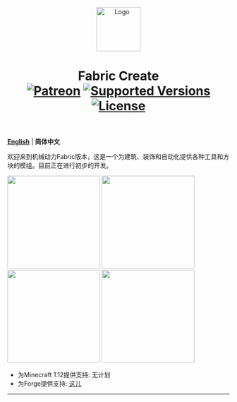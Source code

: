 <p align="center"><img src="https://i.imgur.com/35JmqWB.gif" alt="Logo" width="100"></p>
<h1 align="center">Fabric Create<br>
	<a href="https://afdian.net/@guzt2333"><img src="https://img.shields.io/badge/Supporters-0-ff5733" alt="Patreon"></a>
	<a href="https://github.com/Dubhe-Studio/Fabric-Create"><img src="https://img.shields.io/badge/Available%20for-MC%201.17-c70039" alt="Supported Versions"></a>
	<a href="https://github.com/Dubhe-Studio/Fabric-Create/blob/master/LICENSE"><img src="https://img.shields.io/github/license/Dubhe-Studio/Fabric-Create?style=flat&color=900c3f" alt="License"></a>
	<br><br>
</h1>

 **[English](https://github.com/Dubhe-Studio/Fabric-Create/blob/mc1.17/dev/README%20_EN.md)** | **简体中文**

欢迎来到机械动力Fabric版本，这是一个为建筑、装饰和自动化提供各种工具和方块的模组。目前正在进行初步的开发。

[<img src="https://i.imgur.com/0lLX9Oy.jpg" width="210">](https://github.com/Dubhe-Studio/Fabric-Create/issues "报告问题")
[<img src="https://i.imgur.com/bjEZraY.jpg" width="210">](https://www.bilibili.com/video/BV1Fy4y1i7Yf "观看宣传片")
[<img src="https://i.imgur.com/aWrjfKJ.jpg" width="210">](https://jq.qq.com/?_wv=1027&k=CMPoL82n "反馈和帮助")
[<img src="https://i.imgur.com/xj8o2xC.jpg" width="210">](https://afdian.net/@guzt2333 "支持我们")

- 为Minecraft 1.12提供支持: 无计划
- 为Forge提供支持: [这儿](https://github.com/Creators-of-Create/Create "Forge Create")
<hr>
